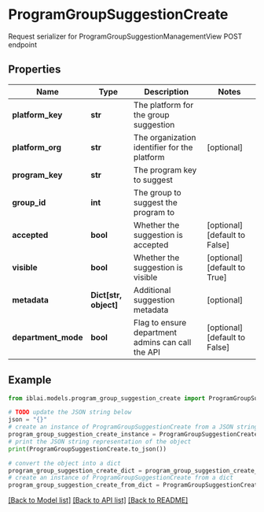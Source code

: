 # ProgramGroupSuggestionCreate

Request serializer for ProgramGroupSuggestionManagementView POST endpoint

## Properties

Name | Type | Description | Notes
------------ | ------------- | ------------- | -------------
**platform_key** | **str** | The platform for the group suggestion | 
**platform_org** | **str** | The organization identifier for the platform | [optional] 
**program_key** | **str** | The program key to suggest | 
**group_id** | **int** | The group to suggest the program to | 
**accepted** | **bool** | Whether the suggestion is accepted | [optional] [default to False]
**visible** | **bool** | Whether the suggestion is visible | [optional] [default to True]
**metadata** | **Dict[str, object]** | Additional suggestion metadata | [optional] 
**department_mode** | **bool** | Flag to ensure department admins can call the API | [optional] [default to False]

## Example

```python
from iblai.models.program_group_suggestion_create import ProgramGroupSuggestionCreate

# TODO update the JSON string below
json = "{}"
# create an instance of ProgramGroupSuggestionCreate from a JSON string
program_group_suggestion_create_instance = ProgramGroupSuggestionCreate.from_json(json)
# print the JSON string representation of the object
print(ProgramGroupSuggestionCreate.to_json())

# convert the object into a dict
program_group_suggestion_create_dict = program_group_suggestion_create_instance.to_dict()
# create an instance of ProgramGroupSuggestionCreate from a dict
program_group_suggestion_create_from_dict = ProgramGroupSuggestionCreate.from_dict(program_group_suggestion_create_dict)
```
[[Back to Model list]](../README.md#documentation-for-models) [[Back to API list]](../README.md#documentation-for-api-endpoints) [[Back to README]](../README.md)



